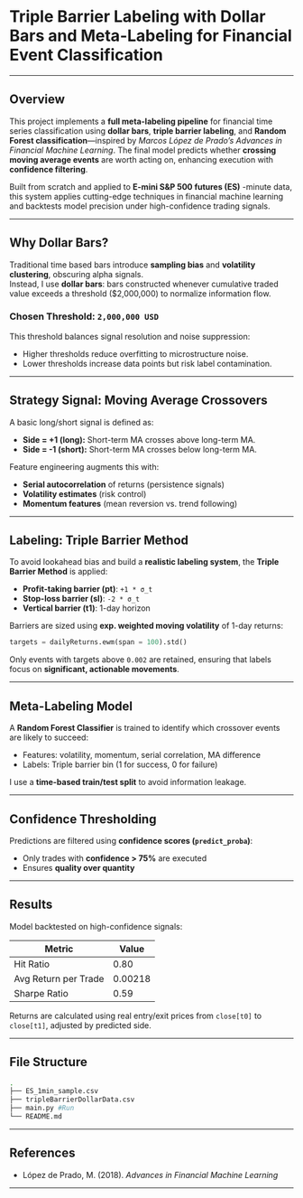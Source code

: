 # Triple Barrier Labeling with Dollar Bars and Meta-Labeling for Financial Event Classification

---

## Overview

This project implements a **full meta-labeling pipeline** for financial time series classification using **dollar bars**, **triple barrier labeling**, and **Random Forest classification**—inspired by *Marcos López de Prado’s Advances in Financial Machine Learning*. The final model predicts whether **crossing moving average events** are worth acting on, enhancing execution with **confidence filtering**.

Built from scratch and applied to **E-mini S&P 500 futures (ES)**  -minute data, this system applies cutting-edge techniques in financial machine learning and backtests model precision under high-confidence trading signals.

---

## Why Dollar Bars?

Traditional time based bars introduce **sampling bias** and **volatility clustering**, obscuring alpha signals.  
Instead, I use **dollar bars**: bars constructed whenever cumulative traded value exceeds a threshold ($2,000,000) to normalize information flow.

### Chosen Threshold: `2,000,000 USD`
This threshold balances signal resolution and noise suppression:
- Higher thresholds reduce overfitting to microstructure noise.
- Lower thresholds increase data points but risk label contamination.

---

## Strategy Signal: Moving Average Crossovers

A basic long/short signal is defined as:
- **Side = +1 (long):** Short-term MA crosses above long-term MA.
- **Side = -1 (short):** Short-term MA crosses below long-term MA.

Feature engineering augments this with:
- **Serial autocorrelation** of returns (persistence signals)
- **Volatility estimates** (risk control)
- **Momentum features** (mean reversion vs. trend following)

---

## Labeling: Triple Barrier Method

To avoid lookahead bias and build a **realistic labeling system**, the **Triple Barrier Method** is applied:
- **Profit-taking barrier (pt)**: `+1 * σ_t`
- **Stop-loss barrier (sl)**: `-2 * σ_t`
- **Vertical barrier (t1)**: 1-day horizon

Barriers are sized using **exp. weighted moving volatility** of 1-day returns:
```python
targets = dailyReturns.ewm(span = 100).std()
```

Only events with targets above `0.002` are retained, ensuring that labels focus on **significant, actionable movements**.

---

## Meta-Labeling Model

A **Random Forest Classifier** is trained to identify which crossover events are likely to succeed:
- Features: volatility, momentum, serial correlation, MA difference
- Labels: Triple barrier bin (1 for success, 0 for failure)

I use a **time-based train/test split** to avoid information leakage.

---

## Confidence Thresholding

Predictions are filtered using **confidence scores (`predict_proba`)**:
- Only trades with **confidence > 75%** are executed
- Ensures **quality over quantity**

---

## Results

Model backtested on high-confidence signals:

| Metric              | Value    |
|---------------------|----------|
| Hit Ratio           | 0.80     |
| Avg Return per Trade| 0.00218  |
| Sharpe Ratio        | 0.59     |

Returns are calculated using real entry/exit prices from `close[t0]` to `close[t1]`, adjusted by predicted side.

---

## File Structure

```bash
.
├── ES_1min_sample.csv
├── tripleBarrierDollarData.csv
├── main.py #Run
└── README.md
```

---

## References

- López de Prado, M. (2018). *Advances in Financial Machine Learning*

---
